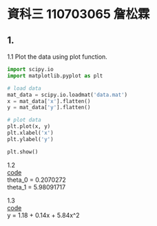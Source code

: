 # 資科三 110703065 詹松霖

## 1. 
1.1 Plot the data using plot function.
```python
import scipy.io
import matplotlib.pyplot as plt

# load data
mat_data = scipy.io.loadmat('data.mat')
x = mat_data['x'].flatten()
y = mat_data['y'].flatten()

# plot data
plt.plot(x, y)
plt.xlabel('x')
plt.ylabel('y')

plt.show()
```

1.2   
[code](https://github.com/SpeedReach/deep_learning_hw1/blob/main/least_square_line.py)  
theta_0 = 0.2070272  
theta_1 = 5.98091717

1.3  
[code](https://github.com/SpeedReach/deep_learning_hw1/blob/main/least_square_poly1.py)  
y = 1.18 + 0.14x + 5.84x^2




